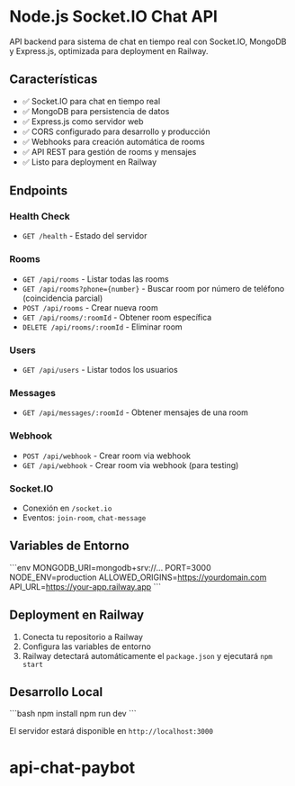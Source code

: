 # Node.js Socket.IO Chat API

API backend para sistema de chat en tiempo real con Socket.IO, MongoDB y Express.js, optimizada para deployment en Railway.

## Características

- ✅ Socket.IO para chat en tiempo real
- ✅ MongoDB para persistencia de datos
- ✅ Express.js como servidor web
- ✅ CORS configurado para desarrollo y producción
- ✅ Webhooks para creación automática de rooms
- ✅ API REST para gestión de rooms y mensajes
- ✅ Listo para deployment en Railway

## Endpoints

### Health Check
- `GET /health` - Estado del servidor

### Rooms
- `GET /api/rooms` - Listar todas las rooms
- `GET /api/rooms?phone={number}` - Buscar room por número de teléfono (coincidencia parcial)
- `POST /api/rooms` - Crear nueva room
- `GET /api/rooms/:roomId` - Obtener room específica
- `DELETE /api/rooms/:roomId` - Eliminar room

### Users
- `GET /api/users` - Listar todos los usuarios

### Messages
- `GET /api/messages/:roomId` - Obtener mensajes de una room

### Webhook
- `POST /api/webhook` - Crear room via webhook
- `GET /api/webhook` - Crear room via webhook (para testing)

### Socket.IO
- Conexión en `/socket.io`
- Eventos: `join-room`, `chat-message`

## Variables de Entorno

\`\`\`env
MONGODB_URI=mongodb+srv://...
PORT=3000
NODE_ENV=production
ALLOWED_ORIGINS=https://yourdomain.com
API_URL=https://your-app.railway.app
\`\`\`

## Deployment en Railway

1. Conecta tu repositorio a Railway
2. Configura las variables de entorno
3. Railway detectará automáticamente el `package.json` y ejecutará `npm start`

## Desarrollo Local

\`\`\`bash
npm install
npm run dev
\`\`\`

El servidor estará disponible en `http://localhost:3000`
# api-chat-paybot
